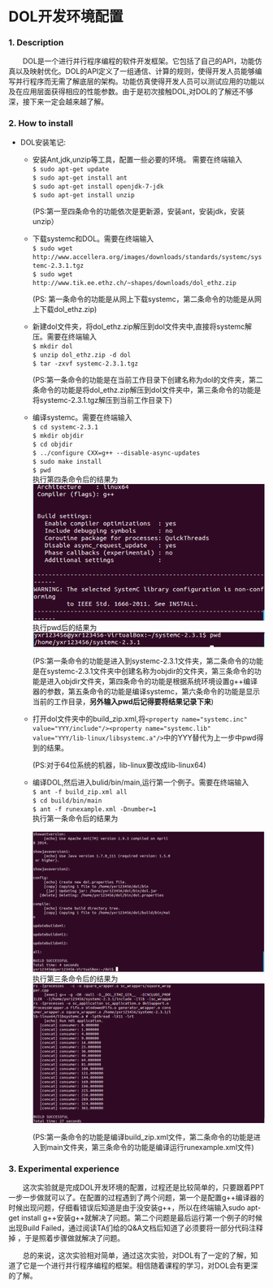 # DOL开发环境配置
### 1. Description
　　DOL是一个进行并行程序编程的软件开发框架。它包括了自己的API，功能仿真以及映射优化。DOL的API定义了一组通信、计算的规则，使得开发人员能够编写并行程序而无需了解底层的架构。功能仿真使得开发人员可以测试应用的功能以及在应用层面获得相应的性能参数。由于是初次接触DOL,对DOL的了解还不够深，接下来一定会越来越了解。
### 2. How to install  
  * DOL安装笔记:  
	* 安装Ant,jdk,unzip等工具，配置一些必要的环境。 需要在终端输入   
    `$ sudo apt-get update`    
    `$ sudo apt-get install ant`  
    `$ sudo apt-get install openjdk-7-jdk`  
	`$ sudo apt-get install unzip`  

		(PS:第一至四条命令的功能依次是更新源，安装ant，安装jdk，安装unzip）
	* 下载systemc和DOL。需要在终端输入  
	`$ sudo wget http://www.accellera.org/images/downloads/standards/systemc/systemc-2.3.1.tgz`  
	`$ sudo wget http://www.tik.ee.ethz.ch/~shapes/downloads/dol_ethz.zip` 

		(PS: 第一条命令的功能是从网上下载systemc，第二条命令的功能是从网上下载dol_ethz.zip)
	* 新建dol文件夹，将dol_ethz.zip解压到dol文件夹中,直接将systemc解压。需要在终端输入  
	`$ mkdir dol`  
	`$ unzip dol_ethz.zip -d dol`  
	`$ tar -zxvf systemc-2.3.1.tgz`

		(PS:第一条命令的功能是在当前工作目录下创建名称为dol的文件夹，第二条命令的功能是将dol_ethz.zip解压到dol文件夹中，第三条命令的功能是将systemc-2.3.1.tgz解压到当前工作目录下)
	* 编译systemc。需要在终端输入  
	`$ cd systemc-2.3.1`    
	`$ mkdir objdir`    
	`$ cd objdir`    
	`$ ../configure CXX=g++ --disable-async-updates`    
	`$ sudo make install`  
	`$ pwd`   
		执行第四条命令后的结果为<br/>![](https://github.com/yxr123456/Resource/blob/master/configure.PNG)  
		执行pwd后的结果为<br/>![](https://github.com/yxr123456/Resource/blob/master/pwd.PNG)  

		(PS:第一条命令的功能是进入到systemc-2.3.1文件夹，第二条命令的功能是在systemc-2.3.1文件夹中创建名称为objdir的文件夹，第三条命令的功能是进入objdir文件夹，第四条命令的功能是根据系统环境设置g++编译器的参数，第五条命令的功能是编译systemc，第六条命令的功能是显示当前的工作目录，**另外输入pwd后记得要将结果记录下来**)  
	* 打开dol文件夹中的build_zip.xml,将`<property name="systemc.inc" value="YYY/include"/><property name="systemc.lib" value="YYY/lib-linux/libsystemc.a"/>`中的YYY替代为上一步中pwd得到的结果。 
   
		(PS:对于64位系统的机器，lib-linux要改成lib-linux64)
	* 编译DOL,然后进入bulid/bin/main,运行第一个例子。需要在终端输入  
	`$ ant -f build_zip.xml all`    
	`$ cd build/bin/main`  
	`$ ant -f runexample.xml -Dnumber=1`  
	 执行第一条命令后的结果为<br />  
	![icon](https://github.com/yxr123456/Resource/blob/master/compileDol.PNG)  
	执行第三条命令后的结果为  <br/>
	![](https://github.com/yxr123456/Resource/blob/master/runexample.PNG)  

		(PS:第一条命令的功能是编译build_zip.xml文件，第二条命令的功能是进入到main文件夹，第三条命令的功能是编译运行runexample.xml文件)

### 3. Experimental experience

　　这次实验就是完成DOL开发环境的配置，过程还是比较简单的，只要跟着PPT一步一步做就可以了。在配置的过程遇到了两个问题，第一个是配置g++编译器的时候出现问题，仔细看错误后知道是由于没安装g++，所以在终端输入sudo apt-get install g++安装g++就解决了问题。第二个问题是最后运行第一个例子的时候出现Build Failed，通过阅读TA们给的Q&A文档后知道了必须要将一部分代码注释掉 ，于是照着步骤做就解决了问题。

　　总的来说，这次实验相对简单，通过这次实验，对DOL有了一定的了解，知道了它是一个进行并行程序编程的框架。相信随着课程的学习，对DOL会有更深的了解。
